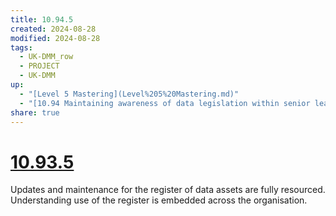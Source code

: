 ```yaml
---
title: 10.94.5
created: 2024-08-28
modified: 2024-08-28
tags:
  - UK-DMM_row
  - PROJECT
  - UK-DMM
up:
  - "[Level 5 Mastering](Level%205%20Mastering.md)"
  - "[10.94 Maintaining awareness of data legislation within senior leadership](10.94%20Maintaining%20awareness%20of%20data%20legislation%20within%20senior%20leadership.md)"
share: true
---
```

# [10.93.5](./10.93.5.md)
Updates and maintenance for the register of data assets are fully resourced. Understanding use of the register is embedded across the organisation.
